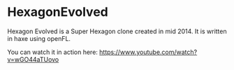 # HexagonEvolved
Hexagon Evolved is a Super Hexagon clone created in mid 2014. It is written in haxe using openFL.

You can watch it in action here:
https://www.youtube.com/watch?v=wGO44aTUovo
